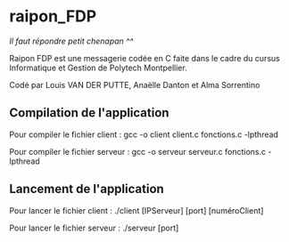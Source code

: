 # raipon_FDP
*Il faut répondre petit chenapan ^^*

Raipon FDP est une messagerie codée en C faite dans le cadre du cursus Informatique et Gestion de Polytech Montpellier.

Codé par Louis VAN DER PUTTE, Anaëlle Danton et Alma Sorrentino

## Compilation de l'application

Pour compiler le fichier client : gcc -o client client.c fonctions.c -lpthread

Pour compiler le fichier serveur : gcc -o serveur serveur.c fonctions.c -lpthread

## Lancement de l'application

Pour lancer le fichier client : ./client [IPServeur] [port] [numéroClient]

Pour lancer le fichier serveur : ./serveur [port]